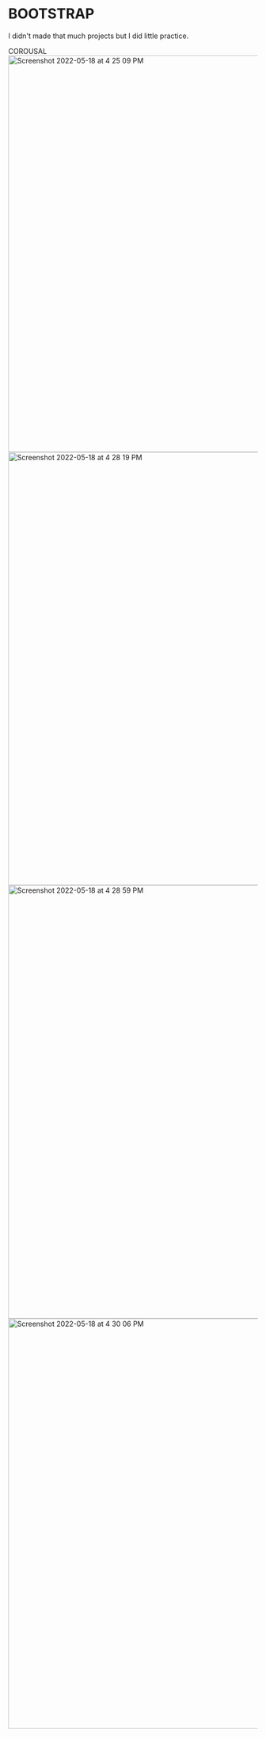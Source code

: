 
# BOOTSTRAP
I didn't made that much projects but I did little practice.

COROUSAL
<img width="800" alt="Screenshot 2022-05-18 at 4 25 09 PM" src="https://user-images.githubusercontent.com/89776606/169023304-c97c8ef2-26bd-4112-8630-e09ea805b9d0.png">
<img width="873" alt="Screenshot 2022-05-18 at 4 28 19 PM" src="https://user-images.githubusercontent.com/89776606/169024038-fb9f91f7-deec-4713-9283-6f8e2327a11c.png">
<img width="874" alt="Screenshot 2022-05-18 at 4 28 59 PM" src="https://user-images.githubusercontent.com/89776606/169024265-e2f91be7-e55f-4e99-ad10-e09d17914426.png">
<img width="827" alt="Screenshot 2022-05-18 at 4 30 06 PM" src="https://user-images.githubusercontent.com/89776606/169024282-2b281ee1-6273-4740-a675-2aa5cc6c19dc.png">


